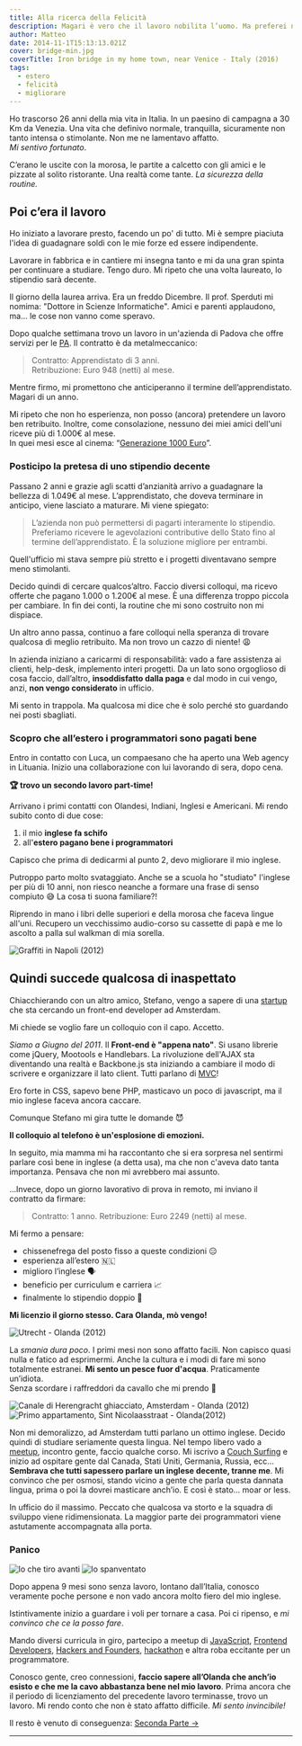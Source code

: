 ```yaml
---
title: Alla ricerca della Felicità
description: Magari è vero che il lavoro nobilita l’uomo. Ma preferei non diventare simile ad una bestia
author: Matteo
date: 2014-11-1T15:13:13.021Z
cover: bridge-min.jpg
coverTitle: Iron bridge in my home town, near Venice - Italy (2016)
tags:
  - estero
  - felicità
  - migliorare
---
```


Ho trascorso 26 anni della mia vita in Italia. In un paesino di campagna a 30 Km da Venezia. Una vita che definivo normale, tranquilla, sicuramente non tanto intensa o stimolante. Non me ne lamentavo affatto.<br/>_Mi sentivo fortunato_.

C’erano le uscite con la morosa, le partite a calcetto con gli amici e le pizzate al solito ristorante. Una realtà come tante. _La sicurezza della routine._
## Poi c’era il lavoro

Ho iniziato a lavorare presto, facendo un po' di tutto. Mi è sempre piaciuta l'idea di guadagnare soldi con le mie forze ed essere indipendente.

Lavorare in fabbrica e in cantiere mi insegna tanto e mi da una gran spinta per continuare a studiare.
Tengo duro. Mi ripeto che una volta laureato, lo stipendio sarà decente.

Il giorno della laurea arriva. Era un freddo Dicembre. Il prof. Sperduti mi nomima: "Dottore in Scienze Informatiche".
Amici e parenti applaudono, ma... le cose non vanno come speravo.

Dopo qualche settimana trovo un lavoro in un'azienda di Padova che offre servizi per le [PA]. Il contratto è da metalmeccanico:

> Contratto: Apprendistato di 3 anni.<br/>Retribuzione: Euro 948 (netti) al mese.

Mentre firmo, mi promettono che anticiperanno il termine dell’apprendistato. Magari di un anno.

Mi ripeto che non ho esperienza, non posso (ancora) pretendere un lavoro ben retribuito. Inoltre, come consolazione, nessuno dei miei amici dell'uni riceve più di 1.000&euro; al mese.<br/>In quei mesi esce al cinema: “[Generazione 1000 Euro]”.

### Posticipo la pretesa di uno stipendio decente

Passano 2 anni e grazie agli scatti d’anzianità arrivo a guadagnare la bellezza di 1.049&euro; al mese. L’apprendistato, che doveva terminare in anticipo, viene lasciato a maturare. Mi viene spiegato: 
> L’azienda non può permettersi di pagarti interamente lo stipendio. Preferiamo ricevere le agevolazioni contributive dello Stato fino al termine dell’apprendistato. &Egrave; la soluzione migliore per entrambi.

Quell'ufficio mi stava sempre più stretto e i progetti diventavano sempre meno stimolanti.

<!-- ![Sentirsi in trappola svilisce la passione e l'entusiamo per il lavoro](/assets/article_images/2014-11-01-alla-ricerca-della-felicita/sfruttato.gif) -->


Decido quindi di cercare qualcos’altro.
Faccio diversi colloqui, ma ricevo offerte che pagano 1.000 o 1.200&euro; al mese.
È una differenza troppo piccola per cambiare. In fin dei conti, la routine che mi sono costruito non mi dispiace.

Un altro anno passa, continuo a fare colloqui nella speranza di trovare qualcosa di meglio retribuito. 
Ma non trovo un cazzo di niente! 😩

In azienda iniziano a caricarmi di responsabilità: vado a fare assistenza ai clienti, help-desk, implemento interi progetti. Da un lato sono orgoglioso di cosa faccio, dall’altro, **insoddisfatto dalla paga** e dal modo in cui vengo, anzi, **non vengo considerato** in ufficio.

Mi sento in trappola. Ma qualcosa mi dice che è solo perché sto guardando nei posti sbagliati.

### Scopro che all’estero i programmatori sono pagati bene

Entro in contatto con Luca, un compaesano che ha aperto una Web agency in Lituania.
Inizio una collaborazione con lui lavorando di sera, dopo cena.

__🏆 trovo un secondo lavoro part-time!__

Arrivano i primi contatti con Olandesi, Indiani, Inglesi e Americani.
Mi rendo subito conto di due cose:

1. il mio __inglese fa schifo__
2. all'__estero pagano bene i programmatori__

Capisco che prima di dedicarmi al punto 2, devo migliorare il mio inglese.

Putroppo parto molto svataggiato. Anche se a scuola ho "studiato" l'inglese per più di 10 anni, non riesco neanche a formare una frase di senso compiuto 😅
La cosa ti suona familiare?!

Riprendo in mano i libri delle superiori e della morosa che faceva lingue all'uni.
Recupero un vecchissimo audio-corso su cassette di papà e me lo ascolto a palla sul walkman di mia sorella.

<img class="mx-auto" src="/static/img/future-min.jpg" title="Graffiti in Napoli (2012)" />

## Quindi succede qualcosa di inaspettato

Chiacchierando con un altro amico, Stefano, vengo a sapere di una [startup] che sta cercando un front-end developer ad Amsterdam. 

Mi chiede se voglio fare un colloquio con il capo. Accetto.

_Siamo a Giugno del 2011_. Il __Front-end è "appena nato"__. Si usano librerie come jQuery, Mootools e Handlebars. La rivoluzione dell'AJAX sta diventando una realtà e Backbone.js sta iniziando a cambiare il modo di scrivere e organizzare il lato client. Tutti parlano di [MVC]!

Ero forte in CSS, sapevo bene PHP, masticavo un poco di javascript, ma il mio inglese faceva ancora caccare.

Comunque Stefano mi gira tutte le domande 😈

__Il colloquio al telefono è un'esplosione di emozioni.__

In seguito, mia mamma mi ha raccontanto che si era sorpresa nel sentirmi parlare così bene in inglese (a detta usa),
ma che non c'aveva dato tanta importanza. Pensava che non mi avrebbero mai assunto.

...Invece, dopo un giorno lavorativo di prova in remoto, mi inviano il contratto da firmare:

> Contratto: 1 anno. Retribuzione: Euro 2249 (netti) al mese.

Mi fermo a pensare:

- chissenefrega del posto fisso a queste condizioni 😑
- esperienza all’estero 🇳🇱 
- miglioro l’inglese 🗣
- beneficio per curriculum e carriera 📈
- finalmente lo stipendio doppio 🤑

**Mi licenzio il giorno stesso. Cara Olanda, mò vengo!**

<img class="mx-auto" src="/static/img/utrecht-min.jpg" title="Utrecht - Olanda (2012)" />

La _smania dura poco_. I primi mesi non sono affatto facili. Non capisco quasi nulla e fatico ad esprimermi. 
Anche la cultura e i modi di fare mi sono totalmente estranei. **Mi sento un pesce fuor d'acqua**. Praticamente un’idiota.<br/>
Senza scordare i raffreddori da cavallo che mi prendo 🤧

<div class="grid gap-7 lg:grid-flow-col grid-flow-row grid-col-2">
  <img class="mx-auto my-0 py-0" src="/static/img/adam-min.jpg" title="Canale di Herengracht ghiacciato, Amsterdam - Olanda (2012)" />
  <img class="mx-auto my-0 py-0" src="/static/img/via-min.jpg" title="Primo appartamento, Sint Nicolaasstraat - Olanda(2012)" />
</div>

Non mi demoralizzo, ad Amsterdam tutti parlano un ottimo inglese. Decido quindi di studiare seriamente questa lingua. Nel tempo libero vado a [meetup], incontro gente, faccio qualche corso. Mi iscrivo a [Couch Surfing] e inizio ad ospitare gente dal Canada, Stati Uniti, Germania, Russia, ecc… 
**Sembrava che tutti sapessero parlare un inglese decente, tranne me**. Mi convinco che per osmosi, stando vicino a gente che parla questa dannata lingua, prima o poi la dovrei masticare anch’io. E così è stato... moar or less.

In ufficio do il massimo. Peccato che qualcosa va storto e la squadra di sviluppo viene ridimensionata. La maggior parte dei programmatori viene astutamente accompagnata alla porta.

### Panico
<div class="grid gap-7 lg:grid-flow-col grid-flow-row grid-col-2">
  <img class="mx-auto my-0 py-0" src="/static/img/me-001.jpg" title="Io che tiro avanti" />
  <img class="mx-auto my-0 py-0" src="/static/img/me-002.jpg" title="Io spanventato" />
</div>

Dopo appena 9 mesi sono senza lavoro, lontano dall’Italia, conosco veramente poche persone e non vado ancora molto fiero del mio inglese.

Istintivamente inizio a guardare i voli per tornare a casa.
Poi ci ripenso, e _mi convinco che ce la posso fare_.

Mando diversi curricula in giro, partecipo a meetup di [JavaScript](http://www.meetup.com/AmsterdamJS/), [Frontend Developers](http://www.meetup.com/Frontend-Developer-Meetup-Amsterdam/), [Hackers and Founders](http://hackersandfounders.nl/), [hackathon](http://startupweekend.org/) e altra roba eccitante per un programmatore. 

Conosco gente, creo connessioni, **faccio sapere all’Olanda che anch’io esisto e che me la cavo abbastanza bene nel mio lavoro**.
Prima ancora che il periodo di licenziamento del precedente lavoro terminasse, trovo un lavoro.
Mi rendo conto che non è stato affatto difficile. *Mi sento invincibile!*

Il resto è venuto di conseguenza:
[Seconda Parte &rarr;](/posts/felicita-seconda-parte)

<!--
## Tutto questo per dirti (TL;DR)
Pensarci la prossima volta che ti lamenti del lavoro!
Ci sono centinaia, se non migliaia di sviluppatori cazzuti in Italia.

>Perché accontentarsi? Perché restare in un Paese che non si rende conto di quanto importante sia l’[ICT]?

In Italia il programmatore viene trattato come l’ultima ruota del carro. Un bracciante.
In realtà siamo *artisti*, *poeti*, *sagome creative*! Se lavoriamo in ambienti degradanti, spenti e tristi, ne veniamo intossicati. Perdiamo l’ispirazione, la passione e l’interesse. 
Ammetto che può succedere anche all’estero. Ma qua, se non ti piace un progetto, prendi *laptop e bagagli* e in poco tempo trovi qualcosa di più attraente. Di certo non resti a fissare lo schermo _odiando il capo, i colleghi e la tua esistenza_ perché non hai alternative.

**Nel nostro settore è molto facile fare tutto via Internet**. Non occorre andare ad Amsterdam, Londra, Berlino per trovare un lavoro.
Basta mandare una email di presentazione con curriculum in allegato. Semplice e non costa nulla.

Quindi, se anche tu, come lo ero io, non sei soddisfatto del tuo lavoro, ti senti sotto-pagato e sfruttato; ricordati che in Germania, Svizzera, Olanda, Inghilterra, Scandinavia (solo per nominarne alcune), ci sono centinaia di posti di lavoro che potrebbero piacerti e farti tornare la passione per questo fantastico lavoro. Con la stessa felicità ed entusiamo che avevi al tuo primo ["Hello, World!"]

Ma questa volta sarai tu, con il sorriso sulle labbra, a dire: &laquo;Hello World!&raquo; -->

---




[ICT]: http://it.wikipedia.org/wiki/Tecnologie_dell%27informazione_e_della_comunicazione
[Generazione 1000 Euro]:  http://www.imdb.com/title/tt1272014/
[startup]: https://fitmo.com
[meetup]: http://www.meetup.com
[Couch Surfing]: https://www.couchsurfing.org
["Hello, World!"]: http://it.wikipedia.org/wiki/Hello_world
[PA]: https://it.wikipedia.org/wiki/Pubblica_amministrazione
[MVC]: https://it.wikipedia.org/wiki/Model-view-controller